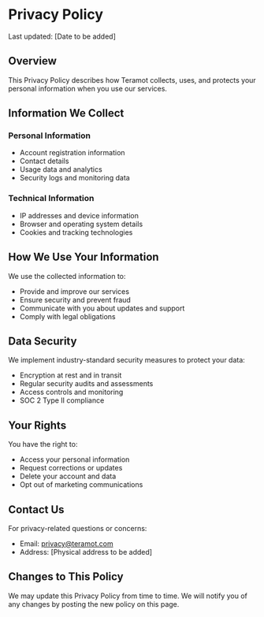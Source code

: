 # Privacy Policy

Last updated: [Date to be added]

## Overview

This Privacy Policy describes how Teramot collects, uses, and protects your personal information when you use our services.

## Information We Collect

### Personal Information
- Account registration information
- Contact details
- Usage data and analytics
- Security logs and monitoring data

### Technical Information
- IP addresses and device information
- Browser and operating system details
- Cookies and tracking technologies

## How We Use Your Information

We use the collected information to:
- Provide and improve our services
- Ensure security and prevent fraud
- Communicate with you about updates and support
- Comply with legal obligations

## Data Security

We implement industry-standard security measures to protect your data:
- Encryption at rest and in transit
- Regular security audits and assessments
- Access controls and monitoring
- SOC 2 Type II compliance

## Your Rights

You have the right to:
- Access your personal information
- Request corrections or updates
- Delete your account and data
- Opt out of marketing communications

## Contact Us

For privacy-related questions or concerns:
- Email: privacy@teramot.com
- Address: [Physical address to be added]

## Changes to This Policy

We may update this Privacy Policy from time to time. We will notify you of any changes by posting the new policy on this page.